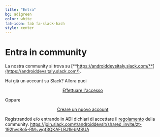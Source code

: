 ```yaml
---
title: "Entra"
bg: adigreen
color: white
fa5-icon: fab fa-slack-hash
style: center
---
```


# Entra in community

La nostra community si trova su [**https://androiddevsitaly.slack.com/**](https://androiddevsitaly.slack.com/).

Hai già un account su Slack? Allora puoi

<p align="center">
    <a class="red waves-effect waves-light btn-large" href="https://join.slack.com/t/androiddevsit/shared_invite/zt-192hvs8o5-RM~wgf3QKAFLBJ1lebMSUA">
    <i class="material-icons left fab fa-slack-hash"></i> Effettuare l'accesso
    </a>
</p>

Oppure

<p align="center">
    <a class="red waves-effect waves-light btn-large" href="/enter">
    <i class="material-icons left fab fa-slack-hash"></i> Creare un nuovo account
    </a>
</p>

Registrandoti e/o entrando in ADI dichiari di accettare il [regolamento](#regolamento) della community.
https://join.slack.com/t/androiddevsit/shared_invite/zt-192hvs8o5-RM~wgf3QKAFLBJ1lebMSUA

